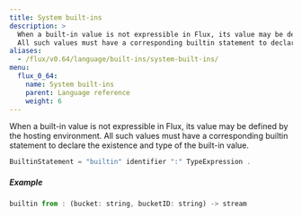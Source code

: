 ```yaml
---
title: System built-ins
description: >
  When a built-in value is not expressible in Flux, its value may be defined by the hosting environment.
  All such values must have a corresponding builtin statement to declare the existence and type of the built-in value.
aliases:
  - /flux/v0.64/language/built-ins/system-built-ins/
menu:
  flux_0_64:
    name: System built-ins
    parent: Language reference
    weight: 6
---
```


When a built-in value is not expressible in Flux, its value may be defined by the hosting environment.
All such values must have a corresponding builtin statement to declare the existence and type of the built-in value.

```js
BuiltinStatement = "builtin" identifier ":" TypeExpression .
```

##### Example

```js
builtin from : (bucket: string, bucketID: string) -> stream
```
